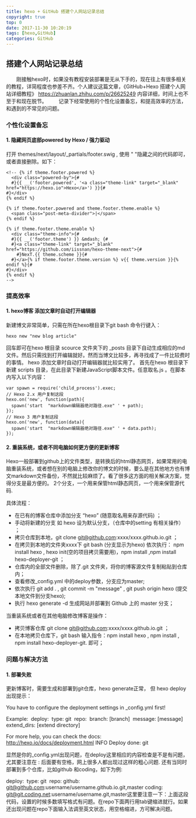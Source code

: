 ```yaml
---
title: hexo + GitHub 搭建个人网站记录总结
copyright: true
top: 0
date: 2017-11-30 10:20:19
tags: [hexo,GitHub]
categories: GitHub
---
```


## 搭建个人网站记录总结

　　刚接触hexo时，如果没有教程安装部署是无从下手的，现在往上有很多相关的教程，详简程度也参差不齐。个人建议这篇文章，《GitHub+Hexo 搭建个人网站详细教程》 https://zhuanlan.zhihu.com/p/26625249  内容详细，时间上也不至于和现在脱节。
　　记录下经常使用的个性化设置备忘，和提高效率的方法，和遇到的不常见的问题。

<!--more-->

### 个性化设置备忘
#### 1. 隐藏网页底部powered by Hexo / 强力驱动
打开 themes/next/layout/_partials/footer.swig ,  使用 "<!-- --> "隐藏之间的代码即可，或者直接删除。如下：
```
<!-- {% if theme.footer.powered %}
  <div class="powered-by">{#
  #}{{ __('footer.powered', '<a class="theme-link" target="_blank" href="https://hexo.io">Hexo</a>') }}{#
#}</div>
{% endif %}

{% if theme.footer.powered and theme.footer.theme.enable %}
  <span class="post-meta-divider">|</span>
{% endif %}

{% if theme.footer.theme.enable %}
  <div class="theme-info">{#
  #}{{ __('footer.theme') }} &mdash; {#
  #}<a class="theme-link" target="_blank" href="https://github.com/iissnan/hexo-theme-next">{#
    #}NexT.{{ theme.scheme }}{#
  #}</a>{% if theme.footer.theme.version %} v{{ theme.version }}{% endif %}{#
#}</div>
{% endif %}
-->
```

### 提高效率
#### 1. hexo博客 添加文章时自动打开编辑器
新建博文非常简单，只需在所在hexo根目录下git bash 命令行键入： 
```
hexo new "new blog article"
```
回车即可在hexo 根目录 scource 文件夹下的 _posts 目录下自动生成相应的md文件。然后只需找到打开编辑就好。然而当博文比较多，再寻找成了一件比较费时的事情。
hexo 添加文章时自动打开编辑器就比较实用了。
首先在hexo 根目录下 新建 scripts 目录，在此目录下新建JavaScript脚本文件。任意取名.js 。在脚本内写入以下内容：
```
var spawn = require('child_process').exec;
// Hexo 2.x 用户复制这段
hexo.on('new', function(path){
  spawn('start  "markdown编辑器绝对路径.exe" ' + path);
});
// Hexo 3 用户复制这段
hexo.on('new', function(data){
  spawn('start  "markdown编辑器绝对路径.exe" ' + data.path);
});
```

#### 2. 重装系统，或者不同电脑如何更方便的更新博客
Hexo一般部署到github上的文件类型，是转换后的html静态网页，如果常用的电脑重装系统，或者想在别的电脑上修改你的博文的时候，要么是在其他地方也有博文markdown文件备份，不然就比较麻烦了。看了很多这方面的相关解决方案，觉得分支是最方便的。
2个分支，一个用来保管html静态网页，一个用来保管源代码.

具体流程：
* 在已有的博客仓库中添加分支 “hexo” (随意取名用来存源代码) ；
* 手动将新建的分支 如 hexo 设为默认分支，（仓库中的setting 有相关操作） ；
* 拷贝仓库到本地，git clone git@github.com:xxxx/xxxx.github.io.git  ；
* 在拷贝到本地的文件夹xxxx下 git bash (分支显示为hexo) 依次执行： npm install hexo , hexo init(空的项目拷贝需要用)，npm install ,npm install hexo-deployer-git ；
* 仓库内的全部文件删除，除了.git 文件夹，将你的博客源文件复制粘贴到仓库内；
* 查看修改_config.yml 中的deploy参数，分支应为master;
* 依次执行 git add .  , git commit -m "message"  ,  git push origin hexo (提交本地文件到分支hexo);
* 执行 hexo generate -d 生成网站并部署到 Github 上的 master 分支；

当重装系统或者在其他电脑修改博客是操作：
* 拷贝博客仓库 git clone git@github.com:xxxx/xxxx.github.io.git  ；
* 在本地拷贝仓库下，git bash 输入指令：npm install hexo , npm install , npm install hexo-deployer-git. 即可；


### 问题与解决方法

#### 1. 部署失败 
更新博客时，需要生成和部署到git仓库，hexo generate正常， 但 hexo deploy 出现提示：

You have to configure the deployment settings in _config.yml first!

Example:
​    deploy:
​     type: git
​     repo: <repository url>
​     branch: [branch]
​     message: [message]
​     extend_dirs: [extend directory]

For more help, you can check the docs:  http://hexo.io/docs/deployment.html
INFO  Deploy done: git

​        显然是你的_config.yml出现问题，在deploy这里相应的内容检查是不是有问题，尤其要注意在 : 后面要有空格，网上很多人都出现过这样的粗心问题.
还有当同时部署到多个仓库，比如github 和coding，如下为例:

 deploy:
​     type: git
​     repo:
       github: git@github.com:username/username.github.io.git,master
       coding: git@git.coding.net:username/username.git,master
​        这里要注意一下：上面这段代码，设置的时候多数填写格式有问题。在repo下面两行用tab键缩进就行。如果还出现问题在repo下面输入法调至英文状态，用空格缩进，方可解决问题。
